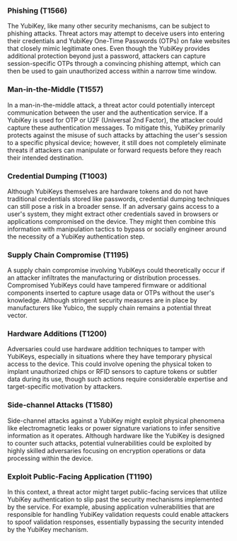 ### Phishing (T1566)

The YubiKey, like many other security mechanisms, can be subject to phishing attacks. Threat actors may attempt to deceive users into entering their credentials and YubiKey One-Time Passwords (OTPs) on fake websites that closely mimic legitimate ones. Even though the YubiKey provides additional protection beyond just a password, attackers can capture session-specific OTPs through a convincing phishing attempt, which can then be used to gain unauthorized access within a narrow time window.

### Man-in-the-Middle (T1557)

In a man-in-the-middle attack, a threat actor could potentially intercept communication between the user and the authentication service. If a YubiKey is used for OTP or U2F (Universal 2nd Factor), the attacker could capture these authentication messages. To mitigate this, YubiKey primarily protects against the misuse of such attacks by attaching the user's session to a specific physical device; however, it still does not completely eliminate threats if attackers can manipulate or forward requests before they reach their intended destination.

### Credential Dumping (T1003)

Although YubiKeys themselves are hardware tokens and do not have traditional credentials stored like passwords, credential dumping techniques can still pose a risk in a broader sense. If an adversary gains access to a user's system, they might extract other credentials saved in browsers or applications compromised on the device. They might then combine this information with manipulation tactics to bypass or socially engineer around the necessity of a YubiKey authentication step.

### Supply Chain Compromise (T1195)

A supply chain compromise involving YubiKeys could theoretically occur if an attacker infiltrates the manufacturing or distribution processes. Compromised YubiKeys could have tampered firmware or additional components inserted to capture usage data or OTPs without the user's knowledge. Although stringent security measures are in place by manufacturers like Yubico, the supply chain remains a potential threat vector.

### Hardware Additions (T1200)

Adversaries could use hardware addition techniques to tamper with YubiKeys, especially in situations where they have temporary physical access to the device. This could involve opening the physical token to implant unauthorized chips or RFID sensors to capture tokens or subtler data during its use, though such actions require considerable expertise and target-specific motivation by attackers.

### Side-channel Attacks (T1580)

Side-channel attacks against a YubiKey might exploit physical phenomena like electromagnetic leaks or power signature variations to infer sensitive information as it operates. Although hardware like the YubiKey is designed to counter such attacks, potential vulnerabilities could be exploited by highly skilled adversaries focusing on encryption operations or data processing within the device.

### Exploit Public-Facing Application (T1190)

In this context, a threat actor might target public-facing services that utilize YubiKey authentication to slip past the security mechanisms implemented by the service. For example, abusing application vulnerabilities that are responsible for handling YubiKey validation requests could enable attackers to spoof validation responses, essentially bypassing the security intended by the YubiKey mechanism.
